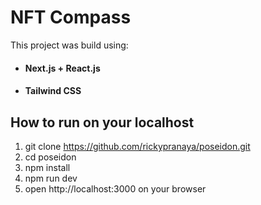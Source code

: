 # NFT Compass

This project was build using:

- #### Next.js + React.js
- #### Tailwind CSS

## How to run on your localhost

1. git clone https://github.com/rickypranaya/poseidon.git
2. cd poseidon
3. npm install
4. npm run dev
5. open http://localhost:3000 on your browser
